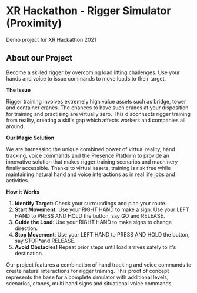 # XR Hackathon - Rigger Simulator (Proximity)
Demo project for XR Hackathon 2021

## **About our Project**
Become a skilled rigger by overcoming load lifting challenges. Use your hands and voice to issue commands to move loads to their target.

**The Issue**

Rigger training involves extremely high value assets such as bridge, tower and container cranes. The chances to have such cranes at your disposition for training and practising are virtually zero. This disconnects rigger training from reality, creating a skills gap which affects workers and companies all around.

**Our Magic Solution**

We are harnessing the unique combined power of virtual reality, hand tracking, voice commands and the Presence Platform to provide an innovative solution that makes rigger training scenarios and machinery finally accessible. Thanks to virtual assets, training is risk free while maintaining natural hand and voice interactions as in real life jobs and activities.

**How it Works**

1. **Identify Target:** Check your surroundings and plan your route.
2. **Start Movement:** Use your RIGHT HAND to make a sign. Use your LEFT HAND to PRESS AND HOLD the button, say GO and RELEASE.
3. **Guide the Load**: Use your RIGHT HAND to make signs to change direction.
4. **Stop Movement**: Use your LEFT HAND to PRESS AND HOLD the button, say STOP*and RELEASE.
5. **Avoid Obstacles!** Repeat prior steps until load arrives safely to it's destination.

Our project features a combination of hand tracking and voice commands to create natural interactions for rigger training. This proof of concept represents the base for a complete simulator with additional levels, scenarios, cranes, multi hand signs and situational voice commands.
